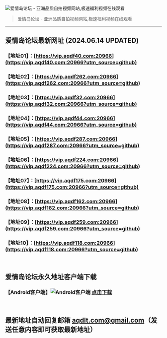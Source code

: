 ![爱情岛论坛 - 亚洲品质自拍视频网站,极速福利视频在线观看](http://lz.sinaimg.cn/large/007drMcOgy1g5i6x3ua0xj30eg0393yo.jpg)
> 爱情岛论坛 - 亚洲品质自拍视频网站,极速福利视频在线观看

---

## 爱情岛论坛最新网址 (2024.06.14 UPDATED)
### 【地址01】：[https://vip.aqdf40.com:20966](https://vip.aqdf40.com:20966?utm_source=github)
### 【地址02】：[https://vip.aqdf262.com:20966](https://vip.aqdf262.com:20966?utm_source=github)
### 【地址03】：[https://vip.aqdf32.com:20966](https://vip.aqdf32.com:20966?utm_source=github)
### 【地址04】：[https://vip.aqdf44.com:20966](https://vip.aqdf44.com:20966?utm_source=github)
### 【地址05】：[https://vip.aqdf287.com:20966](https://vip.aqdf287.com:20966?utm_source=github)
### 【地址06】：[https://vip.aqdf224.com:20966](https://vip.aqdf224.com:20966?utm_source=github)
### 【地址07】：[https://vip.aqdf175.com:20966](https://vip.aqdf175.com:20966?utm_source=github)
### 【地址08】：[https://vip.aqdf162.com:20966](https://vip.aqdf162.com:20966?utm_source=github)
### 【地址09】：[https://vip.aqdf259.com:20966](https://vip.aqdf259.com:20966?utm_source=github)
### 【地址10】：[https://vip.aqdf118.com:20966](https://vip.aqdf118.com:20966?utm_source=github)
<br>

## 爱情岛论坛永久地址客户端下载
### 【Android客户端】![Android客户端](https://ww1.sinaimg.cn/large/007drMcOgy1fzljgv278jj300f00ia9t.jpg) [点击下载](https://app.aqdlt.app/v1/aqdlt_android_0828.apk)

<br>

## 最新地址自动回复邮箱 [aqdlt.com@gmail.com](mailto:aqdlt.com@gmail.com)（发送任意内容即可获取最新地址）

